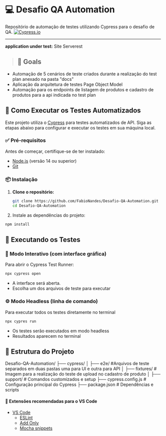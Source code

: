 # 💻 Desafio QA Automation

Repositório de automação de testes utilizando Cypress para o desafio de QA.
[![Cypress.io](https://img.shields.io/badge/tested%20with-Cypress-04C38E.svg)](https://www.cypress.io/)

---

**application under test:** Site Serverest 

> ## :goal_net: Goals
- Automação de 5 cenários de teste criados durante a realização do test plan anexado na pasta "docs"   
- Aplicação da arquitetura de testes Page Object Model
- Automação para os endpoints de listagem de produtos e cadastro de produtos para a api indicada no test plan

## 🚀 Como Executar os Testes Automatizados

Este projeto utiliza o [Cypress](https://www.cypress.io/) para testes automatizados de API. Siga as etapas abaixo para configurar e executar os testes em sua máquina local.

### ✅ Pré-requisitos

Antes de começar, certifique-se de ter instalado:

- [Node.js](https://nodejs.org/) (versão 14 ou superior)
- [Git](https://git-scm.com/)

### 📦 Instalação

1. **Clone o repositório:**

   ```bash
   git clone https://github.com/FabioNandes/Desafio-QA-Automation.git
   cd Desafio-QA-Automation


2. Instale as dependências do projeto:

```bash
npm install
```
## 🧪 Executando os Testes

### 🔵 Modo Interativo (com interface gráfica)

Para abrir o Cypress Test Runner:

```bash
npx cypress open
```
- A interface será aberta.
- Escolha um dos arquivos de teste para executar

### ⚙️ Modo Headless (linha de comando)
Para executar todos os testes diretamente no terminal

```bash
npx cypres run
```
- Os testes serão executados em modo headless
- Resultados aparecem no terminal 


## 📁 Estrutura do Projeto
Desafio-QA-Automation/
├── cypress/
│ ├── e2e/          #Arquivos de teste separados em duas pastas uma para UI e outra para API
│ ├── fixtures/     # Imagem para a realização do teste de upload no cadastro de produto
│ ├── support/      # Comandos customizados e setup
├── cypress.config.js      # Configuração principal do Cypress
├── package.json        # Dependências e scripts



#### :diamond_shape_with_a_dot_inside: Extensões recomendadas para o VS Code
- [VS Code](https://code.visualstudio.com/download) 
    - [ESLint](https://marketplace.visualstudio.com/items?itemName=dbaeumer.vscode-eslint) 
    - [Add Only](https://marketplace.visualstudio.com/items?itemName=ub1que.add-only) 
    - [Mocha snippets](https://marketplace.visualstudio.com/items?itemName=spoonscen.es6-mocha-snippets)

